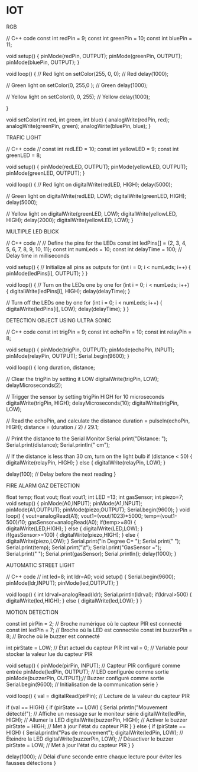 # IOT

RGB

// C++ code
const int redPin = 9;
const int greenPin = 10;
const int bluePin = 11;

void setup() {
  pinMode(redPin, OUTPUT);
  pinMode(greenPin, OUTPUT);
  pinMode(bluePin, OUTPUT);
}

void loop() {
  // Red light on
  setColor(255, 0, 0); // Red
  delay(1000); 

  // Green light on
  setColor(0, 255,0 ); // Green
  delay(1000); 

  // Yellow light on
  setColor(0, 0, 255); // Yellow
  delay(1000); 
  
  
   
}

void setColor(int red, int green, int blue) {
  analogWrite(redPin, red);
  analogWrite(greenPin, green);
  analogWrite(bluePin, blue);
}





TRAFIC LIGHT

// C++ code
//
const int redLED = 10;
const int yellowLED = 9;
const int greenLED = 8;

void setup() {
  pinMode(redLED, OUTPUT);
  pinMode(yellowLED, OUTPUT);
  pinMode(greenLED, OUTPUT);
}

void loop() {
  // Red light on
  digitalWrite(redLED, HIGH);
  delay(5000); 

  // Green light on
  digitalWrite(redLED, LOW);
  digitalWrite(greenLED, HIGH);
  delay(5000); 

  // Yellow light on
  digitalWrite(greenLED, LOW);
  digitalWrite(yellowLED, HIGH);
  delay(2000);
  digitalWrite(yellowLED, LOW); 
}



MULTIPLE LED BLICK

// C++ code
//
// Define the pins for the LEDs
const int ledPins[] = {2, 3, 4, 5, 6, 7, 8, 9, 10, 11};
const int numLeds = 10;
const int delayTime = 100; // Delay time in milliseconds

void setup() {
  // Initialize all pins as outputs
  for (int i = 0; i < numLeds; i++) {
    pinMode(ledPins[i], OUTPUT);
  }
}

void loop() {
  // Turn on the LEDs one by one
  for (int i = 0; i < numLeds; i++) {
    digitalWrite(ledPins[i], HIGH);
    delay(delayTime);
  }

  // Turn off the LEDs one by one
  for (int i = 0; i < numLeds; i++) {
    digitalWrite(ledPins[i], LOW);
    delay(delayTime);
  }
}






DETECTION OBJECT USING ULTRA SONIC


// C++ code
const int trigPin = 9;
const int echoPin = 10;
const int relayPin = 8;

void setup() {
  pinMode(trigPin, OUTPUT);
  pinMode(echoPin, INPUT);
  pinMode(relayPin, OUTPUT);
  Serial.begin(9600);
}

void loop() {
  long duration, distance;
  
  // Clear the trigPin by setting it LOW
  digitalWrite(trigPin, LOW);
  delayMicroseconds(2);

  // Trigger the sensor by setting trigPin HIGH for 10 microseconds
  digitalWrite(trigPin, HIGH);
  delayMicroseconds(10);
  digitalWrite(trigPin, LOW);

  // Read the echoPin, and calculate the distance
  duration = pulseIn(echoPin, HIGH);
  distance = (duration / 2) / 29.1;

  // Print the distance to the Serial Monitor
  Serial.print("Distance: ");
  Serial.print(distance);
  Serial.println(" cm");

  // If the distance is less than 30 cm, turn on the light bulb
  if (distance < 50) {
    digitalWrite(relayPin, HIGH);
  } else {
    digitalWrite(relayPin, LOW);
  }

  delay(100); // Delay before the next reading
}


FIRE ALARM GAZ DETECTION

float temp;
float vout;
float vout1;
int LED =13;
int gasSensor;
int piezo=7;
void setup()
{
  pinMode(A0,INPUT);
  pinMode(A1,INPUT);
  pinMode(A1,OUTPUT);
  pinMode(piezo,OUTPUT);
  Serial.begin(9600);
}
void loop()
{
  vout=analogRead(A1);
  vout1=(vout/1023)*5000;
  temp=(vout1-500)/10;
  gasSensor=analogRead(A0);
  if(temp>=80)
  {
    digitalWrite(LED,HIGH);
  }
  else
  {
    digitalWrite(LED,LOW);
  }
  if(gasSensor>=100)
  {
    digitalWrite(piezo,HIGH);
  }
  else
  {
    digitalWrite(piezo,LOW);
  }
  Serial.print("in Degree C= ");
  Serial.print(" ");
  Serial.print(temp);
  Serial.print("\t");
  Serial.print("GasSensor =");
  Serial.print(" ");
  Serial.print(gasSensor);
  Serial.println();
  delay(1000);
}



AUTOMATIC STREET LIGHT

// C++ code
//
int led=8;
int ldr=A0;
void setup()
{
  Serial.begin(9600);
  pinMode(ldr,INPUT);
  pinMode(led,OUTPUT);
}

void loop()
{
  int ldrval=analogRead(ldr);
  Serial.println(ldrval);
  if(ldrval>500)
  {
    digitalWrite(led,HIGH);
  }
  else
  {
    digitalWrite(led,LOW);
  }
}


MOTION DETECTION

const int pirPin = 2;      // Broche numérique où le capteur PIR est connecté
const int ledPin = 7;      // Broche où la LED est connectée
const int buzzerPin = 8;   // Broche où le buzzer est connecté

int pirState = LOW;        // État actuel du capteur PIR
int val = 0;               // Variable pour stocker la valeur lue du capteur PIR

void setup() {
  pinMode(pirPin, INPUT);    // Capteur PIR configuré comme entrée
  pinMode(ledPin, OUTPUT);   // LED configurée comme sortie
  pinMode(buzzerPin, OUTPUT);// Buzzer configuré comme sortie
  Serial.begin(9600);        // Initialisation de la communication série
}

void loop() {
  val = digitalRead(pirPin);  // Lecture de la valeur du capteur PIR

  if (val == HIGH) {
    if (pirState == LOW) {
      Serial.println("Mouvement détecté!");  // Affiche un message sur le moniteur série
      digitalWrite(ledPin, HIGH);  // Allumer la LED
      digitalWrite(buzzerPin, HIGH);  // Activer le buzzer
      pirState = HIGH;  // Met à jour l'état du capteur PIR
    }
  } else {
    if (pirState == HIGH) {
      Serial.println("Pas de mouvement");
      digitalWrite(ledPin, LOW);  // Éteindre la LED
      digitalWrite(buzzerPin, LOW);  // Désactiver le buzzer
      pirState = LOW;  // Met à jour l'état du capteur PIR
    }
  }

  delay(1000);  // Délai d'une seconde entre chaque lecture pour éviter les fausses détections
}
